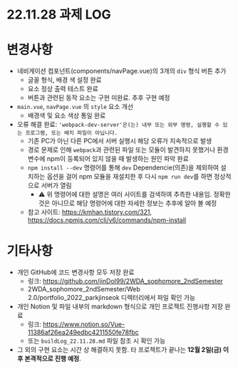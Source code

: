 # 22.11.28 과제 LOG

# 변경사항

- 네비게이션 컴포넌트(components/navPage.vue)의 3개의 `div` 형식 버튼 추가
    - 글꼴 형식, 배경 색 설정 완료
    - 요소 정상 출력 테스트 완료
    - 버튼과 관련된 동작 요소는 구현 미완료. 추후 구현 예정
- `main.vue`, `navPage.vue` 의 `style` 요소 개선
    - 배경색 및 요소 색상 통일 완료
- 오류 해결 완료: `'webpack-dev-server'은(는) 내부 또는 외부 명령, 실행할 수 있는 프로그램, 또는 배치 파일이 아닙니다.`
    - 기존 PC가 아닌 다른 PC에서 서버 실행시 해당 오류가 지속적으로 발생
    - 경로 문제로 인해 `webpack`과 관련된 파일 또는 모듈이 발견하지 못했거나 환경변수에 npm이 등록되어 있지 않을 때 발생하는 원인 파악 완료
    - `npm install --dev` 명령어를 통해 `dev` Dependencie(의존)을 제외하여 설치하는 옵션을 걸어  npm 모듈을 재설치한 후 다시 `npm run dev`를 하면 정상적으로 서버가 열림
        - ⚠️ 위 명령어에 대한 설명은 여러 사이트를 검색하여 추측한 내용임. 정확한 것은 아니므로 해당 명령어에 대한 자세한 정보는 추후에 알아 볼 예정
    - 참고 사이트: https://kmhan.tistory.com/321, https://docs.npmjs.com/cli/v6/commands/npm-install


# 기타사항

- 개인 GitHub에 코드 변경사항 모두 저장 완료
    - 링크: https://github.com/jinDol99/2WDA_sophomore_2ndSemester
    - 2WDA_sophomore_2ndSemester/Web 2.0/portfolio_2022_parkjinseok 디렉터리에서 파일 확인 가능
- 개인 Notion 및 파일 내부의 markdown 형식으로 개인 프로젝트 진행사항 저장 완료
    - 링크: https://www.notion.so/Vue-11386af26ea249edbc4211550fe78fbc
    - 또는 `buildLog_22.11.28.md` 파일 참조 시 확인 가능
- 그 외의 구현 요소는 시간 상 해결하지 못함. 타 프로젝트가 끝나는 **12월 2일(금) 이후 본격적으로 진행 예정**.